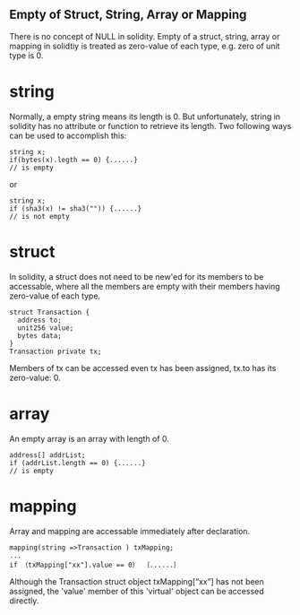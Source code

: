 ## Empty of Struct, String, Array or Mapping

There is no concept of NULL in solidity. Empty of a struct, string, array or mapping in solidtiy is treated as zero-value of each type, e.g. zero of unit type is 0.

# string
Normally, a empty string means its length is 0. But unfortunately, string in solidity has no attribute or function to retrieve its length. Two following ways can be used to accomplish this:
```
string x;
if(bytes(x).legth == 0) {......}
// is empty
```
or 
```
string x; 
if (sha3(x) != sha3("")) {......}
// is not empty
```

# struct
In solidity, a struct does not need to be new'ed for its members to be accessable, where all the members are empty with their members having zero-value of each type.
```
struct Transaction {
  address to;
  unit256 value;
  bytes data;
}
Transaction private tx;
```
Members of tx can be accessed even tx has been assigned, tx.to has its zero-value: 0.

# array
An empty array is an array with length of 0.
```
address[] addrList;
if (addrList.length == 0) {......}
// is empty
```

# mapping
Array and mapping are accessable immediately after declaration.
```
mapping(string =>Transaction ) txMapping;
...
if （txMapping["xx"].value == 0） ｛......｝
```
Although the Transaction struct object txMapping[“xx”] has not been assigned, the 'value' member of this 'virtual' object can be accessed directly.
